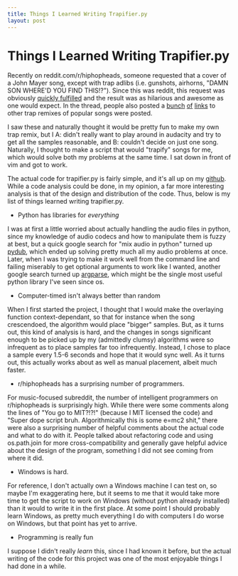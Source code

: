 ```yaml
---
title: Things I Learned Writing Trapifier.py
layout: post
---
```


Things I Learned Writing Trapifier.py
=====================================

Recently on reddit.com/r/hiphopheads, someone requested that a cover of a John Mayer song, except with trap adlibs (i.e. gunshots, airhorns, "DAMN SON WHERE'D YOU FIND THIS!?").  Since this was reddit, this request was obviously [quickly fulfilled](http://www.reddit.com/r/hiphopheads/comments/1vxdag/guys_i_need_a_favor/cewq9ao) and the result was as hilarious and awesome as one would expect.  In the thread, people also posted a [bunch](https://www.youtube.com/watch?v=Hu8yGh5aEwA) [of](https://soundcloud.com/hennessyyoungman/cvsbangers) [links](https://www.youtube.com/watch?v=LNT-b-yfM58&feature=youtu.be) to other trap remixes of popular songs were posted.

I saw these and naturally thought it would be pretty fun to make my own trap remix, but I A: didn't really want to play around in audacity and try to get all the samples reasonable, and B: couldn't decide on just one song.  Naturally, I thought to make a script that would "trapify" songs for me, which would solve both my problems at the same time.  I sat down in front of vim and got to work.

The actual code for trapifier.py is fairly simple, and it's all up on my [github](https://github.com/japesinator/trapifier.py).  While a code analysis could be done, in my opinion, a far more interesting analysis is that of the design and distribution of the code.  Thus, below is my list of things learned writing trapifier.py.

*   Python has libraries for *everything*

I was at first a little worried about actually handling the audio files in python, since my knowledge of audio codecs and how to  manipulate them is fuzzy at best, but a quick google search for "mix audio in python" turned up [pydub](http://pydub.com/), which ended up solving pretty much all my audio problems at once.  Later, when I was trying to make it work well from the command line and failing miserably to get optional arguments to work like I wanted, another google search turned up [argparse](http://docs.python.org/dev/library/argparse.html), which might be the single most useful python library I've seen since os.

*   Computer-timed isn't always better than random

When I first started the project, I thought that I would make the overlaying function context-dependant, so that for instance when the song crescendoed, the algorithm would place "bigger" samples.  But, as it turns out, this kind of analysis is hard, and the changes in songs significant enough to be picked up by my (admittedly clumsy) algorithms were so infrequent as to place samples far too infrequently.  Instead, I chose to place a sample every 1.5-6 seconds and hope that it would sync well.  As it turns out, this actually works about as well as manual placement, albeit much faster.

*   r/hiphopheads has a surprising number of programmers.

For music-focused subreddit, the number of intelligent programmers on r/hiphopheads is surprisingly high.  While there were some comments along the lines of "You go to MIT?!?!" (because I MIT licensed the code) and "Super dope script bruh. Algorithmically this is some e=mc2 shit," there were also a surprising number of helpful comments about the actual code and what to do with it.  People talked about refactoring code and using os.path.join for more cross-compatibility and generally gave helpful advice about the design of the program, something I did not see coming from where it did.

*   Windows is hard.

For reference, I don't actually own a Windows machine I can test on, so maybe I'm exaggerating here, but it seems to me that it would take more time to get the script to work on Windows (without python already installed) than it would to write it in the first place.  At some point I should probably learn Windows, as pretty much everything I do with computers I do worse on Windows, but that point has yet to arrive.

*   Programming is really fun

I suppose I didn't really *learn* this, since I had known it before, but the actual writing of the code for this project was one of the most enjoyable things I had done in a while.
